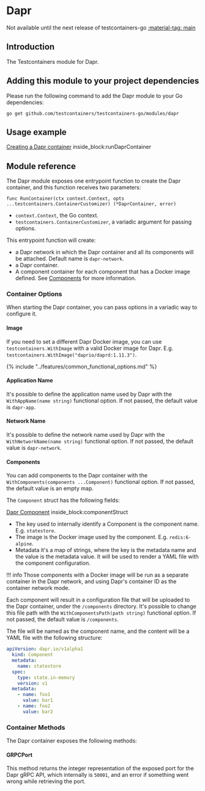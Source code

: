 # Dapr

Not available until the next release of testcontainers-go <a href="https://github.com/testcontainers/testcontainers-go"><span class="tc-version">:material-tag: main</span></a>

## Introduction

The Testcontainers module for Dapr.

## Adding this module to your project dependencies

Please run the following command to add the Dapr module to your Go dependencies:

```
go get github.com/testcontainers/testcontainers-go/modules/dapr
```

## Usage example

<!--codeinclude-->
[Creating a Dapr container](../../modules/dapr/examples_test.go) inside_block:runDaprContainer
<!--/codeinclude-->

## Module reference

The Dapr module exposes one entrypoint function to create the Dapr container, and this function receives two parameters:

```golang
func RunContainer(ctx context.Context, opts ...testcontainers.ContainerCustomizer) (*DaprContainer, error)
```

- `context.Context`, the Go context.
- `testcontainers.ContainerCustomizer`, a variadic argument for passing options.

This entrypoint function will create:

- a Dapr network in which the Dapr container and all its components will be attached. Default name is `dapr-network`.
- a Dapr container.
- A component container for each component that has a Docker image defined. See [Components](#components) for more information.

### Container Options

When starting the Dapr container, you can pass options in a variadic way to configure it.

#### Image

If you need to set a different Dapr Docker image, you can use `testcontainers.WithImage` with a valid Docker image
for Dapr. E.g. `testcontainers.WithImage("daprio/daprd:1.11.3")`.

{% include "../features/common_functional_options.md" %}

#### Application Name

It's possible to define the application name used by Dapr with the `WithAppName(name string)` functional option. If not passed, the default value is `dapr-app`.

#### Network Name

It's possible to define the network name used by Dapr with the `WithNetworkName(name string)` functional option. If not passed, the default value is `dapr-network`.

#### Components

You can add components to the Dapr container with the `WithComponents(components ...Component)` functional option. If not passed, the default value is an empty map.

The `Component` struct has the following fields:

<!--codeinclude-->
[Dapr Component](../../modules/dapr/options.go) inside_block:componentStruct
<!--/codeinclude-->

- The key used to internally identify a Component is the component name. E.g. `statestore`.
- The image is the Docker image used by the component. E.g. `redis:6-alpine`.
- Metadata it's a map of strings, where the key is the metadata name and the value is the metadata value. It will be used to render a YAML file with the component configuration.

!!! info
    Those components with a Docker image will be run as a separate container in the Dapr network, and using Dapr's container ID as the container network mode.

Each component will result in a configuration file that will be uploaded to the Dapr container, under the `/components` directory. It's possible to change this file path with the `WithComponentsPath(path string)` functional option. If not passed, the default value is `/components`.

The file will be named as the component name, and the content will be a YAML file with the following structure:

```yaml
apiVersion: dapr.io/v1alpha1
  kind: Component
  metadata:
    name: statestore
  spec:
    type: state.in-memory
    version: v1
  metadata:
    - name: foo1
      value: bar1
    - name: foo2
      value: bar2
```

### Container Methods

The Dapr container exposes the following methods:

#### GRPCPort

This method returns the integer representation of the exposed port for the Dapr gRPC API, which internally is `50001`, and an error if something went wrong while retrieving the port.
